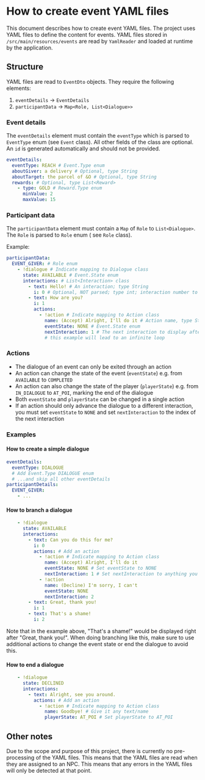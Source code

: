 # How to create event YAML files

This document describes how to create event YAML files. The project uses YAML files to define the content for events.
YAML files stored in `/src/main/resources/events` are read by `YamlReader` and loaded at runtime by the application.

## Structure

YAML files are read to `EventDto` objects. They require the following elements:

1. `eventDetails` -> `EventDetails`
2. `participantData` -> `Map<Role, List<Dialogue>>`

### Event details

The `eventDetails` element must contain the `eventType` which is parsed to `EventType` enum (see `Event` class).
All other fields of the class are optional. An `id` is generated automatically and should not be provided.

```yaml
eventDetails:
  eventType: REACH # Event.Type enum
  aboutGiver: a delivery # Optional, type String
  aboutTarget: the parcel of &O # Optional, type String
  rewards: # Optional, type List<Reward>
    - type: GOLD # Reward.Type enum
      minValue: 2
      maxValue: 15
```

### Participant data

The `participantData` element must contain a `Map` of `Role` to `List<Dialogue>`. The `Role` is parsed to `Role` enum (
see `Role` class).

Example:

```yaml
participantData:
  EVENT_GIVER: # Role enum
    - !dialogue # Indicate mapping to Dialogue class
      state: AVAILABLE # Event.State enum
      interactions: # List<Interaction> class 
        - text: Hello! # An interaction; type String
          i: 0 # Optional, NOT parsed; type int; interaction number to make it easier to link actions to interactions
        - text: How are you?
          i: 1
          actions:
            - !action # Indicate mapping to Action class
              name: (Accept) Alright, I'll do it # Action name, type String
              eventState: NONE # Event.State enum
              nextInteraction: 1 # The next interaction to display after selection;
              # this example will lead to an infinite loop 
```

### Actions

- The dialogue of an event can only be exited through an action
- An action can change the state of the event (`eventState`) e.g. from `AVAILABLE` to `COMPLETED`
- An action can also change the state of the player (`playerState`) e.g. from `IN_DIALOGUE` to `AT_POI`, marking the end
  of the dialogue
- Both `eventState` and `playerState` can be changed in a single action
- If an action should only advance the dialogue to a different interaction, you must set `eventState` to `NONE` and set
  `nextInteraction` to the index of the next interaction

### Examples

#### How to create a simple dialogue

```yaml
eventDetails:
  eventType: DIALOGUE
  # Add Event.Type DIALOGUE enum
  # ...and skip all other eventDetails
participantDetails:
  EVENT_GIVER:
    - ...
```

#### How to branch a dialogue

```yaml
    - !dialogue
      state: AVAILABLE
      interactions:
        - text: Can you do this for me?
          i: 0
          actions: # Add an action
            - !action # Indicate mapping to Action class
              name: (Accept) Alright, I'll do it
              eventState: NONE # Set eventState to NONE
              nextInteraction: 1 # Set nextInteraction to anything you want
            - !action
              name: (Decline) I'm sorry, I can't
              eventState: NONE
              nextInteraction: 2
        - text: Great, thank you!
          i: 1
        - text: That's a shame!
          i: 2
```

Note that in the example above, "That's a shame!" would be displayed right after "Great, thank you!". When doing
branching like this, make sure to use additional actions to change the event state or end the dialogue to avoid this.

#### How to end a dialogue

```yaml
    - !dialogue
      state: DECLINED
      interactions:
        - text: Alright, see you around.
          actions: # Add an action
            - !action # Indicate mapping to Action class
              name: Goodbye! # Give it any text/name
              playerState: AT_POI # Set playerState to AT_POI
```

## Other notes

Due to the scope and purpose of this project, there is currently no pre-processing of the YAML files. This means that
the YAML files are read when they are assigned to an NPC. This means that any errors in the YAML files will only be
detected at that point.